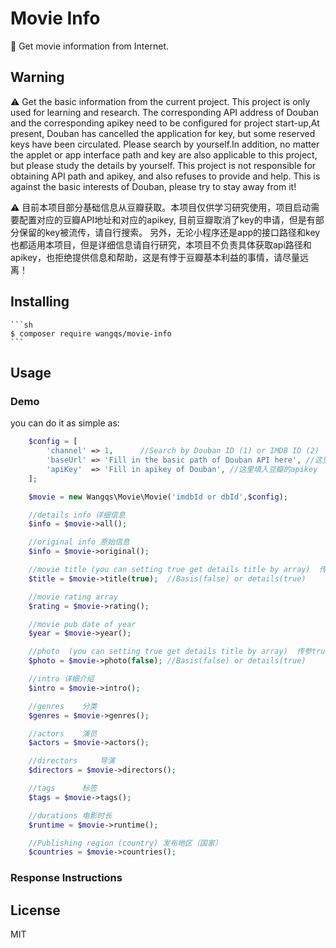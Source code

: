 # Movie Info 

:movie_camera: Get movie information from Internet.

## Warning

:warning:  Get the basic information from the current project. This project is only used for learning and research. The corresponding API address of Douban and the corresponding apikey need to be configured for project start-up,At present, Douban has cancelled the application for key, but some reserved keys have been circulated. Please search by yourself.In addition, no matter the applet or app interface path and key are also applicable to this project, but please study the details by yourself. This project is not responsible for obtaining API path and apikey, and also refuses to provide and help. This is against the basic interests of Douban, please try to stay away from it!


:warning: 目前本项目部分基础信息从豆瓣获取。本项目仅供学习研究使用，项目启动需要配置对应的豆瓣API地址和对应的apikey,
目前豆瓣取消了key的申请，但是有部分保留的key被流传，请自行搜索。
另外，无论小程序还是app的接口路径和key也都适用本项目，但是详细信息请自行研究，本项目不负责具体获取api路径和apikey，也拒绝提供信息和帮助，这是有悖于豆瓣基本利益的事情，请尽量远离！

## Installing

    ```sh
    $ composer require wangqs/movie-info
    ```


## Usage

### Demo

you can do it as simple as:

```php
    $config = [
        'channel' => 1,      //Search by Douban ID (1) or IMDB ID (2)
        'baseUrl' => 'Fill in the basic path of Douban API here', //这里填入豆瓣API的基础路径
        'apiKey'  => 'Fill in apikey of Douban', //这里填入豆瓣的apikey
	];

    $movie = new Wangqs\Movie\Movie('imdbId or dbId',$config);

    //details info 详细信息
    $info = $movie->all();

    //original info 原始信息
    $info = $movie->original();

    //movie title (you can setting true get details title by array)  传参true 可以获取到更多的标题信息
    $title = $movie->title(true);  //Basis(false) or details(true)

    //movie rating array
    $rating = $movie->rating();

    //movie pub date of year
    $year = $movie->year();

    //photo  (you can setting true get details title by array)  传参true 可以获取到更多的信息
    $photo = $movie->photo(false); //Basis(false) or details(true)

    //intro 详细介绍
    $intro = $movie->intro();

    //genres    分类
    $genres = $movie->genres();

    //actors    演员
    $actors = $movie->actors();

    //directors     导演
    $directors = $movie->directors();

    //tags      标签
    $tags = $movie->tags();

    //durations 电影时长
    $runtime = $movie->runtime();

    //Publishing region (country) 发布地区（国家）
    $countries = $movie->countries();
``` 

### Response Instructions


## License

MIT
